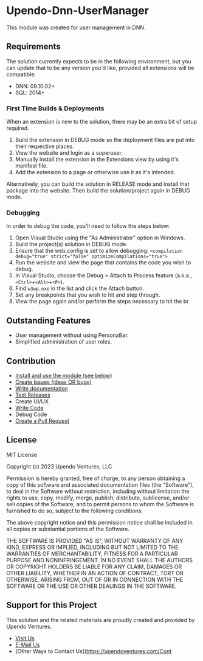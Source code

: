 # Upendo-Dnn-UserManager

This module was created for user management in DNN.

## Requirements

The solution currently expects to be in the following environment, but you can update that to be any version you'd like, provided all extensions will be compatible:

- DNN: 09.10.02+
- SQL: 2014+

### First Time Builds & Deployments

When an extension is new to the solution, there may be an extra bit of setup required.

1. Build the extension in DEBUG mode so the deployment files are put into their respective places.
2. View the website and login as a superuser.
3. Manually install the extension in the Extensions view by using it's manifest file.
4. Add the extension to a page or otherwise use it as it's intended.

Alternatively, you can build the solution in RELEASE mode and install that package into the
website. Then build the solution/project again in DEBUG mode.

### Debugging

In order to debug the code, you'll need to follow the steps below:

1. Open Visual Studio using the "As Administrator" option in Windows.
2. Build the project(s) solution in DEBUG mode.
3. Ensure that the web.config is set to allow debugging: `<compilation debug="true" strict="false" optimizeCompilations="true">`
4. Run the website and view the page that contains the code you wish to debug.
5. In Visual Studio, choose the Debug > Attach to Process feature (a.k.a., `<Ctrl>`+`<Alt>`+`<P>`).
6. Find `w3wp.exe` in the list and click the Attach button.
7. Set any breakpoints that you wish to hit and step through.
8. View the page again and/or perform the steps necessary to hit the br

## Outstanding Features

- User management without using PersonaBar.
- Simplified administration of user roles.

## Contribution

- [Install and use the module (see below)](https://github.com/UpendoVentures/Upendo-Dnn-UserManager)
- [Create Issues (ideas OR bugs)](https://github.com/UpendoVentures/Upendo-Dnn-UserManager/wiki/Create-Issues-or-Ideas)
- [Write documentation](https://github.com/UpendoVentures/Upendo-Dnn-UserManager/wiki/Write-Documentation)
- [Test Releases](https://github.com/UpendoVentures/Upendo-Dnn-UserManager/wiki/Test-Releases)
- Create UI/UX
- [Write Code](https://github.com/UpendoVentures/Upendo-Dnn-UserManager/wiki/Write-Code)
- Debug Code
- [Create a Pull Request](https://github.com/UpendoVentures/Upendo-Dnn-UserManager/wiki/Create-a-Pull-Request)

## License

MIT License

Copyright (c) 2023 Upendo Ventures, LLC

Permission is hereby granted, free of charge, to any person obtaining a copy
of this software and associated documentation files (the "Software"), to deal
in the Software without restriction, including without limitation the rights
to use, copy, modify, merge, publish, distribute, sublicense, and/or sell
copies of the Software, and to permit persons to whom the Software is
furnished to do so, subject to the following conditions:

The above copyright notice and this permission notice shall be included in all
copies or substantial portions of the Software.

THE SOFTWARE IS PROVIDED "AS IS", WITHOUT WARRANTY OF ANY KIND, EXPRESS OR
IMPLIED, INCLUDING BUT NOT LIMITED TO THE WARRANTIES OF MERCHANTABILITY,
FITNESS FOR A PARTICULAR PURPOSE AND NONINFRINGEMENT. IN NO EVENT SHALL THE
AUTHORS OR COPYRIGHT HOLDERS BE LIABLE FOR ANY CLAIM, DAMAGES OR OTHER
LIABILITY, WHETHER IN AN ACTION OF CONTRACT, TORT OR OTHERWISE, ARISING FROM,
OUT OF OR IN CONNECTION WITH THE SOFTWARE OR THE USE OR OTHER DEALINGS IN THE
SOFTWARE.

## Support for this Project

This solution and the related materials are proudly created and provided by Upendo Ventures.

- [Visit Us](https://upendoventures.com/Support)
- [E-Mail Us](mailto:solutions@upendoventures.com)
- [Other Ways to Contact Us](https://upendoventures.com/Cont
